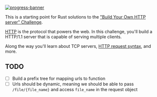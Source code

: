 [![progress-banner](https://backend.codecrafters.io/progress/http-server/b3e44ed1-95f6-4b1f-a4ad-a407bea47e11)](https://app.codecrafters.io/users/codecrafters-bot?r=2qF)

This is a starting point for Rust solutions to the
["Build Your Own HTTP server" Challenge](https://app.codecrafters.io/courses/http-server/overview).

[HTTP](https://en.wikipedia.org/wiki/Hypertext_Transfer_Protocol) is the
protocol that powers the web. In this challenge, you'll build a HTTP/1.1 server
that is capable of serving multiple clients.

Along the way you'll learn about TCP servers,
[HTTP request syntax](https://www.w3.org/Protocols/rfc2616/rfc2616-sec5.html),
and more.

## TODO
- [ ] Build a prefix tree for mapping urls to function
- [ ] Urls should be dynamic, meaning we should be able to pass `/file/{file_name}` and access `file_name` in the request object
